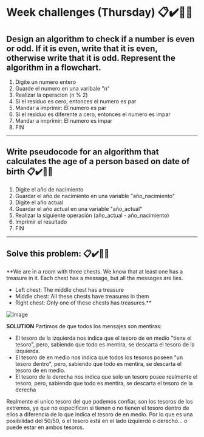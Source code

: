 # Week challenges (Thursday) 📋✔️🎊✨
## Design an algorithm to check if a number is even or odd. If it is even, write that it is even, otherwise write that it is odd. Represent the algorithm in a flowchart.

1. Digite un numero entero
2. Guarde el numero en una varibale "n"
3. Realizar la operacion (n % 2)
5. Si el residuo es cero, entonces el numero es par
6. Mandar a imprimir: El numero es par
7. Si el residuo es diferente a cero, entonces el numero es impar
8. Mandar a imprimir: El numero es impar
9. FIN

---------------------------------------------------------------------------------------------------------------

## Write pseudocode for an algorithm that calculates the age of a person based on date of birth 📋✔️🎊✨
1. Digite el año de nacimiento
2. Guardar el año de nacimiento en una variable "año_nacimiento"
3. Digite el año actual
4. Guardar el año actual en una variable "año_actual"
5. Realizar la siguiente operación (año_actual - año_nacimiento)
6. Imprimir el resultado
7. FIN

---------------------------------------------------------------------------------------------------------------

## Solve this problem: 📋✔️🎊✨
**We are in a room with three chests. We know that at least one has a treasure in it. Each chest has a message, but all the messages are lies.
* Left chest: The middle chest has a treasure
* Middle chest: All these chests have treasures in them
* Right chest: Only one of these chests has treasures.**

![Image](https://user-images.githubusercontent.com/29307118/202836372-19159ef8-14d5-4ecf-b08c-819b05e79f81.png)

**SOLUTION**
Partimos de que todos los mensajes son mentiras:
* El tesoro de la izquierda nos indica que el tesoro de en medio "tiene el tesoro", pero, sabiendo que todo es mentira, se descarta el tesoro de la izquierda.
* El tesoro de en medio nos indica que todos los tesoros poseen "un tesoro dentro", pero, sabiendo que todo es mentira, se descarta el tesoro de en medio.
* El tesoro de la derecha nos indica que solo un tesoro posee realmente el tesoro, pero,  sabiendo que todo es mentira, se descarta el tesoro de la derecha

Realmente el unico tesoro del que podemos confiar, son los tesoros de los extremos, ya que no especifican si tienen o no tienen el tesoro dentro de ellos a diferencia de lo que indica el tesoro de en medio. Por lo que es una posibilidad del 50/50, o el tesoro está en el lado izquierdo o derecho... o puede estar en ambos tesoros.
